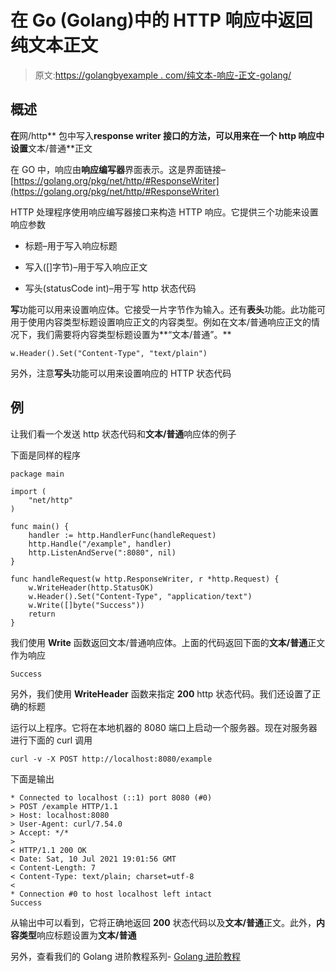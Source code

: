 # 在 Go (Golang)中的 HTTP 响应中返回纯文本正文

> 原文:[https://golangbyexample . com/纯文本-响应-正文-golang/](https://golangbyexample.com/plain-text-response-body-golang/)

## **概述**

**在**网/http** 包中写入**response writer 接口的方法，可以用来在一个 http 响应中设置**文本/普通**正文

在 GO 中，响应由**响应编写器**界面表示。这是界面链接–[https://golang.org/pkg/net/http/#ResponseWriter](https://golang.org/pkg/net/http/#ResponseWriter)

HTTP 处理程序使用响应编写器接口来构造 HTTP 响应。它提供三个功能来设置响应参数

*   标题–用于写入响应标题

*   写入([]字节)–用于写入响应正文

*   写头(statusCode int)–用于写 http 状态代码

**写**功能可以用来设置响应体。它接受一片字节作为输入。还有**表头**功能。此功能可用于使用内容类型标题设置响应正文的内容类型。例如在文本/普通响应正文的情况下，我们需要将内容类型标题设置为**“文本/普通”。**

```
w.Header().Set("Content-Type", "text/plain")
```

另外，注意**写头**功能可以用来设置响应的 HTTP 状态代码

## **例**

让我们看一个发送 http 状态代码和**文本/普通**响应体的例子

下面是同样的程序

```
package main

import (
	"net/http"
)

func main() {
	handler := http.HandlerFunc(handleRequest)
	http.Handle("/example", handler)
	http.ListenAndServe(":8080", nil)
}

func handleRequest(w http.ResponseWriter, r *http.Request) {
	w.WriteHeader(http.StatusOK)
	w.Header().Set("Content-Type", "application/text")
	w.Write([]byte("Success"))
	return
}
```

我们使用 **Write** 函数返回文本/普通响应体。上面的代码返回下面的**文本/普通**正文作为响应

```
Success
```

另外，我们使用 **WriteHeader** 函数来指定 **200** http 状态代码。我们还设置了正确的标题

运行以上程序。它将在本地机器的 8080 端口上启动一个服务器。现在对服务器进行下面的 curl 调用

```
curl -v -X POST http://localhost:8080/example
```

下面是输出

```
* Connected to localhost (::1) port 8080 (#0)
> POST /example HTTP/1.1
> Host: localhost:8080
> User-Agent: curl/7.54.0
> Accept: */*
> 
< HTTP/1.1 200 OK
< Date: Sat, 10 Jul 2021 19:01:56 GMT
< Content-Length: 7
< Content-Type: text/plain; charset=utf-8
< 
* Connection #0 to host localhost left intact
Success
```

从输出中可以看到，它将正确地返回 **200** 状态代码以及**文本/普通**正文。此外，**内容类型**响应标题设置为**文本/普通**

另外，查看我们的 Golang 进阶教程系列- [Golang 进阶教程](https://golangbyexample.com/golang-comprehensive-tutorial/)